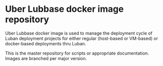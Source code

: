 # Uber Lubbase docker image repository

Uber Lubbase docker image is used to manage the deployment cycle of Luban deployment projects for either regular (host-based or VM-based) or docker-based deployments thru Luban.

This is the master repository for scripts or appropriate documentation. Images are branched per major version.


